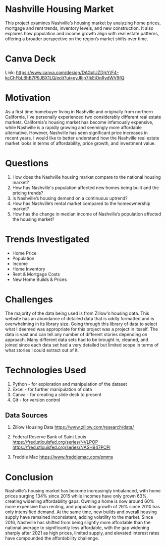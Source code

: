 # Nashville Housing Market 

This project examines Nashville’s housing market by analyzing home prices, mortgage and rent trends, inventory levels, and new construction. It also explores how population and income growth align with real estate patterns, offering a broader perspective on the region’s market shifts over time.

# Canva Deck
Link: https://www.canva.com/design/DAGxIUZDjkY/F4-kcChFbLBhB7P9JBX1LQ/edit?ui=eyJIIjp7IkEiOnRydWV9fQ

# Motivation

As a first time homebuyer living in Nashville and originally from northern California, I’ve personally experienced two considerably different real estate markets. California's housing market has become infamously expensive, while Nashville is a rapidly growing and seemingly more affordable alternative. However, Nashville has seen significant price increases in recent years. I would like to better understand how the Nashville real estate market looks in terms of affordability, price growth, and investment value.

# Questions

1) How does the Nashville housing market compare to the national housing market?
2) How has Nashville's population affected new homes being built and the pricing trends?
3) Is Nashville’s housing demand on a continuous uptrend?
4) How has Nashville’s rental market compared to the homeownership market?
5) How has the change in median income of Nashville’s population affected the housing market?


# Trends Investigated
- Home Price
- Population 
- Income
- Home Inventory
- Rent & Mortgage Costs
- New Home Builds & Prices

# Challenges

The majority of the data being used is from Zillow's housing data. This website has an abundance of detailed data that is oddly formatted and is overwhelming in its library size. Going through this library of data to select what I deemed was appropriate for this project was a project in itsself. The data is vast and can tell any number of different stories depending on approach. Many different data sets had to be brought in, cleaned, and joined since each data set had a very detailed but limited scope in terms of what stories I could extract out of it.


# Technologies Used

1) Python - for exploration and manipulation of the dataset
2) Excel - for further manipulation of data
3) Canva - for creating a slide deck to present
4) Git - for version control


## Data Sources

1) Zillow Housing Data
    https://www.zillow.com/research/data/

2) Federal Reserve Bank of Saint Louis
    https://fred.stlouisfed.org/series/NVLPOP
    https://fred.stlouisfed.org/series/NASH947PCPI

3) Freddie Mac
    https://www.freddiemac.com/pmms


# Conclusion
Nashville’s housing market has become increasingly imbalanced, with home prices surging 134% since 2015 while incomes have only grown 63%, creating widening affordability gaps. Owning a home is now around 60% more expensive than renting, and population growth of 26% since 2010 has only intensified demand. At the same time, new builds and overall housing supply have remained inconsistent, adding volatility to the market. Since 2016, Nashville has shifted from being slightly more affordable than the national average to significantly less affordable, with the gap widening sharply after 2021 as high prices, limited supply, and elevated interest rates have compounded the affordability challenge.

